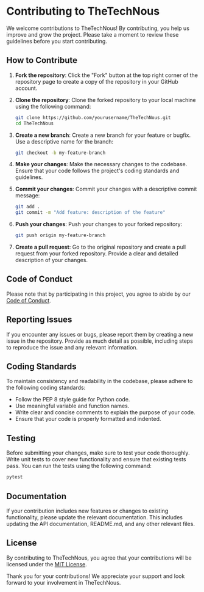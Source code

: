 # Contributing to TheTechNous

We welcome contributions to TheTechNous! By contributing, you help us improve and grow the project. Please take a moment to review these guidelines before you start contributing.

## How to Contribute

1. **Fork the repository**: Click the "Fork" button at the top right corner of the repository page to create a copy of the repository in your GitHub account.

2. **Clone the repository**: Clone the forked repository to your local machine using the following command:
   ```bash
   git clone https://github.com/yourusername/TheTechNous.git
   cd TheTechNous
   ```

3. **Create a new branch**: Create a new branch for your feature or bugfix. Use a descriptive name for the branch:
   ```bash
   git checkout -b my-feature-branch
   ```

4. **Make your changes**: Make the necessary changes to the codebase. Ensure that your code follows the project's coding standards and guidelines.

5. **Commit your changes**: Commit your changes with a descriptive commit message:
   ```bash
   git add .
   git commit -m "Add feature: description of the feature"
   ```

6. **Push your changes**: Push your changes to your forked repository:
   ```bash
   git push origin my-feature-branch
   ```

7. **Create a pull request**: Go to the original repository and create a pull request from your forked repository. Provide a clear and detailed description of your changes.

## Code of Conduct

Please note that by participating in this project, you agree to abide by our [Code of Conduct](CODE_OF_CONDUCT.md).

## Reporting Issues

If you encounter any issues or bugs, please report them by creating a new issue in the repository. Provide as much detail as possible, including steps to reproduce the issue and any relevant information.

## Coding Standards

To maintain consistency and readability in the codebase, please adhere to the following coding standards:

- Follow the PEP 8 style guide for Python code.
- Use meaningful variable and function names.
- Write clear and concise comments to explain the purpose of your code.
- Ensure that your code is properly formatted and indented.

## Testing

Before submitting your changes, make sure to test your code thoroughly. Write unit tests to cover new functionality and ensure that existing tests pass. You can run the tests using the following command:
```bash
pytest
```

## Documentation

If your contribution includes new features or changes to existing functionality, please update the relevant documentation. This includes updating the API documentation, README.md, and any other relevant files.

## License

By contributing to TheTechNous, you agree that your contributions will be licensed under the [MIT License](LICENSE).

Thank you for your contributions! We appreciate your support and look forward to your involvement in TheTechNous.
